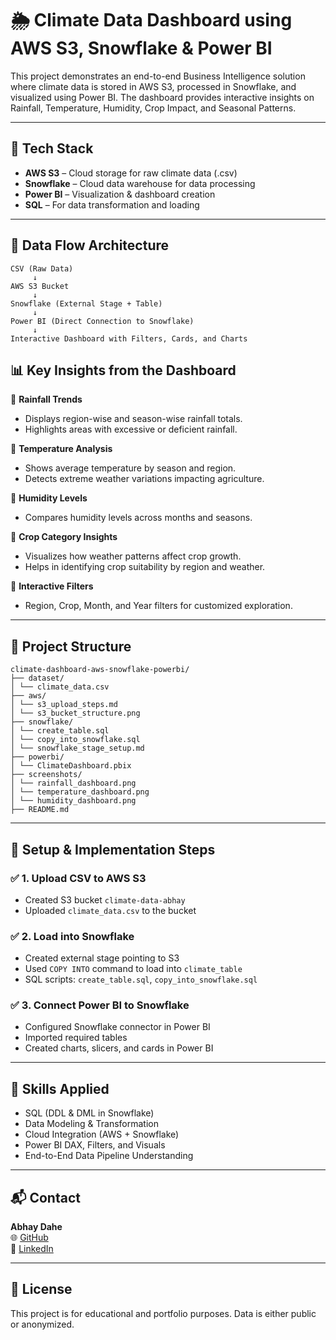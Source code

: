 # 🌦️ Climate Data Dashboard using AWS S3, Snowflake & Power BI

This project demonstrates an end-to-end Business Intelligence solution where climate data is stored in AWS S3, processed in Snowflake, and visualized using Power BI. The dashboard provides interactive insights on Rainfall, Temperature, Humidity, Crop Impact, and Seasonal Patterns.

---

## 🚀 Tech Stack 

- **AWS S3** – Cloud storage for raw climate data (.csv)
- **Snowflake** – Cloud data warehouse for data processing
- **Power BI** – Visualization & dashboard creation
- **SQL** – For data transformation and loading

---

## 🔁 Data Flow Architecture

```text
CSV (Raw Data)
     ↓
AWS S3 Bucket
     ↓
Snowflake (External Stage + Table)
     ↓
Power BI (Direct Connection to Snowflake)
     ↓
Interactive Dashboard with Filters, Cards, and Charts
```


## 📊 Key Insights from the Dashboard

📌 **Rainfall Trends**
- Displays region-wise and season-wise rainfall totals.
- Highlights areas with excessive or deficient rainfall.

📌 **Temperature Analysis**
- Shows average temperature by season and region.
- Detects extreme weather variations impacting agriculture.

📌 **Humidity Levels**
- Compares humidity levels across months and seasons.

📌 **Crop Category Insights**
- Visualizes how weather patterns affect crop growth.
- Helps in identifying crop suitability by region and weather.

📌 **Interactive Filters**
- Region, Crop, Month, and Year filters for customized exploration.

---

## 📁 Project Structure
````
climate-dashboard-aws-snowflake-powerbi/
├── dataset/
│ └── climate_data.csv
├── aws/
│ └── s3_upload_steps.md
│ └── s3_bucket_structure.png
├── snowflake/
│ └── create_table.sql
│ └── copy_into_snowflake.sql
│ └── snowflake_stage_setup.md
├── powerbi/
│ └── ClimateDashboard.pbix
├── screenshots/
│ └── rainfall_dashboard.png
│ └── temperature_dashboard.png
│ └── humidity_dashboard.png
├── README.md
````
---

## 🧾 Setup & Implementation Steps

### ✅ 1. Upload CSV to AWS S3
- Created S3 bucket `climate-data-abhay`
- Uploaded `climate_data.csv` to the bucket

### ✅ 2. Load into Snowflake
- Created external stage pointing to S3
- Used `COPY INTO` command to load into `climate_table`
- SQL scripts: `create_table.sql`, `copy_into_snowflake.sql`

### ✅ 3. Connect Power BI to Snowflake
- Configured Snowflake connector in Power BI
- Imported required tables
- Created charts, slicers, and cards in Power BI

---



## 🧠 Skills Applied

- SQL (DDL & DML in Snowflake)
- Data Modeling & Transformation
- Cloud Integration (AWS + Snowflake)
- Power BI DAX, Filters, and Visuals
- End-to-End Data Pipeline Understanding

---

## 📬 Contact

**Abhay Dahe**    
🌐 [GitHub](https://github.com/Abhaydahe)  
🔗 [LinkedIn](https://linkedin.com/in/abhaydahe)

---

## 📌 License

This project is for educational and portfolio purposes. Data is either public or anonymized.

